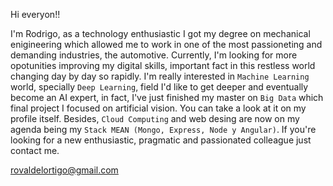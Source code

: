 Hi everyon!!

I'm Rodrigo, as a technology enthusiastic I got my degree on mechanical enigineering which allowed me to work in one of the most passioneting and demanding industries, the automotive. 
Currently, I'm looking for more opotunities improving my digital skills, important fact in this restless world changing day by day so rapidly. I'm really interested in `Machine Learning` world, specially `Deep Learning`, field I'd like to get deeper and eventually become an AI expert, in fact, I've just finished my master on `Big Data` which final project I focused on artificial vision. You can take a look at it on my profile itself.
Besides, `Cloud Computing` and web desing are now on my agenda being my `Stack MEAN (Mongo, Express, Node y Angular)`.
If you're looking for a new enthusiastic, pragmatic and passionated colleague just contact me. 

rovaldelortigo@gmail.com
